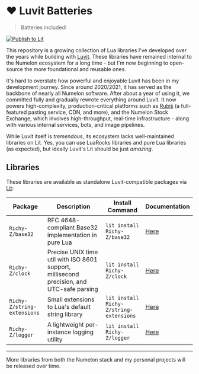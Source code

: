# ❤️ Luvit Batteries

> Batteries included!

[![Publish to Lit](https://github.com/Richy-Z/base32/actions/workflows/lit.yml/badge.svg)](https://github.com/Richy-Z/base32/actions/workflows/lit.yml)

This repository is a growing collection of Lua libraries I've developed over the years while building with [Luvit](https://luvit.io). These libraries have remained internal to the Numelon ecosystem for a long time - but I'm now beginning to open-source the more foundational and reusable ones.

It's hard to overstate how powerful and enjoyable Luvit has been in my development journey. Since around 2020/2021, it has served as the backbone of nearly all Numelon software. After about a year of using it, we committed fully and gradually rewrote everything around Luvit. It now powers high-complexity, production-critical platforms such as [Rubiš](https://rubis.app) (a full-featured pasting service, CDN, and more), and the Numelon Stock Exchange, which involves high-throughput, real-time infrastructure - along with various internal services, bots, and image pipelines.

While Luvit itself is *tremendous*, its ecosystem lacks well-maintained libraries on Lit. Yes, you can use LuaRocks libraries and pure Lua libraries (as expected), but ideally Luvit's Lit should be just *amazing*.

## Libraries

These libraries are available as standalone Luvit-compatible packages via [Lit](https://luvit.io/lit.html):

| Package              | Description                           | Install Command                       | Documentation |
|----------------------|---------------------------------------|----------------------------------------|-|
| `Richy-Z/base32`     | RFC 4648-compliant Base32 implementation in pure Lua | `lit install Richy-Z/base32`| [Here](./docs/base32.md) |
| `Richy-Z/clock`     | Precise UNIX time util with ISO 8601 support, millisecond precision, and UTC-safe parsing | `lit install Richy-Z/clock` | [Here](./docs/clock.md) |
| `Richy-Z/string-extensions` | Small extensions to Lua's default string library | `lit install Richy-Z/string-extensions` | [Here](./docs/string-extensions.md) |
| `Richy-Z/logger` | A lightweight per-instance logging utility | `lit install Richy-Z/logger` | [Here](./docs/logger.md) |

---

More libraries from both the Numelon stack and my personal projects will be released over time.
